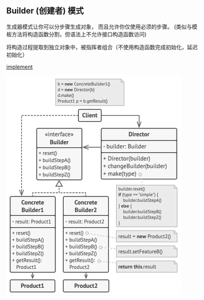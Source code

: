 ## Builder (创建者) 模式

生成器模式让你可以分步骤生成对象， 而且允许你仅使用必须的步骤。 (类似与模板方法将构造函数分割，但语法上不允许接口构造函数访问)


将构造过程提取到独立对象中，被指挥者组合（不使用构造函数完成初始化，延迟初始化）

[implement](./implement/Builder.cpp)

![](./images/Builder.png)

